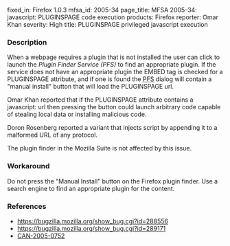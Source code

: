 fixed_in: Firefox 1.0.3
mfsa_id: 2005-34
page_title: MFSA 2005-34: javascript: PLUGINSPAGE code execution
products: Firefox
reporter: Omar Khan
severity: High
title: PLUGINSPAGE privileged javascript execution

<h3>Description</h3>

<p>When a webpage requires a plugin that is not installed the user can click to
launch the <dfn>Plugin Finder Service (PFS)</dfn> to find an appropriate plugin. If the
service does not have an appropriate plugin the EMBED tag is checked for a
PLUGINSPAGE attribute, and if one is found the 
<abbr title="Plugin Finder Service">PFS</abbr> dialog will contain a
"manual install" button that will load the PLUGINSPAGE url.</p>

<p>Omar Khan reported that if the PLUGINSPAGE attribute contains a javascript: url
then pressing the button could launch arbitrary code capable of stealing local
data or installing malicious code.</p>

<p>Doron Rosenberg reported a variant that injects script by
appending it to a malformed URL of any protocol.</p>

<p>The plugin finder in the Mozilla Suite is not affected by this issue.</p>

<h3>Workaround</h3>

<p>Do not press the "Manual Install" button on the Firefox plugin finder.
Use a search engine to find an appropriate plugin for the content.</p>

<h3>References</h3>

<ul>
<li><a href="https://bugzilla.mozilla.org/show_bug.cgi?id=288556">
https://bugzilla.mozilla.org/show_bug.cgi?id=288556</a></li>
<li><a href="https://bugzilla.mozilla.org/show_bug.cgi?id=289171">
https://bugzilla.mozilla.org/show_bug.cgi?id=289171</a></li>
<li><a class="ex-ref" href="http://www.cve.mitre.org/cgi-bin/cvename.cgi?name=CAN-2005-0752">
CAN-2005-0752</a></li>
</ul>



